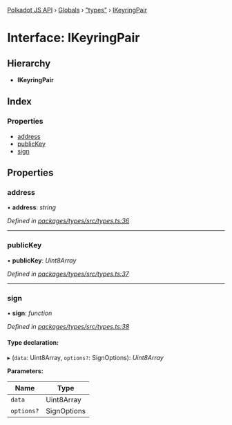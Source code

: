 [Polkadot JS API](../README.md) › [Globals](../globals.md) › ["types"](../modules/_types_.md) › [IKeyringPair](_types_.ikeyringpair.md)

# Interface: IKeyringPair

## Hierarchy

* **IKeyringPair**

## Index

### Properties

* [address](_types_.ikeyringpair.md#address)
* [publicKey](_types_.ikeyringpair.md#publickey)
* [sign](_types_.ikeyringpair.md#sign)

## Properties

###  address

• **address**: *string*

*Defined in [packages/types/src/types.ts:36](https://github.com/polkadot-js/api/blob/33fd1b1c78/packages/types/src/types.ts#L36)*

___

###  publicKey

• **publicKey**: *Uint8Array*

*Defined in [packages/types/src/types.ts:37](https://github.com/polkadot-js/api/blob/33fd1b1c78/packages/types/src/types.ts#L37)*

___

###  sign

• **sign**: *function*

*Defined in [packages/types/src/types.ts:38](https://github.com/polkadot-js/api/blob/33fd1b1c78/packages/types/src/types.ts#L38)*

#### Type declaration:

▸ (`data`: Uint8Array, `options?`: SignOptions): *Uint8Array*

**Parameters:**

Name | Type |
------ | ------ |
`data` | Uint8Array |
`options?` | SignOptions |
